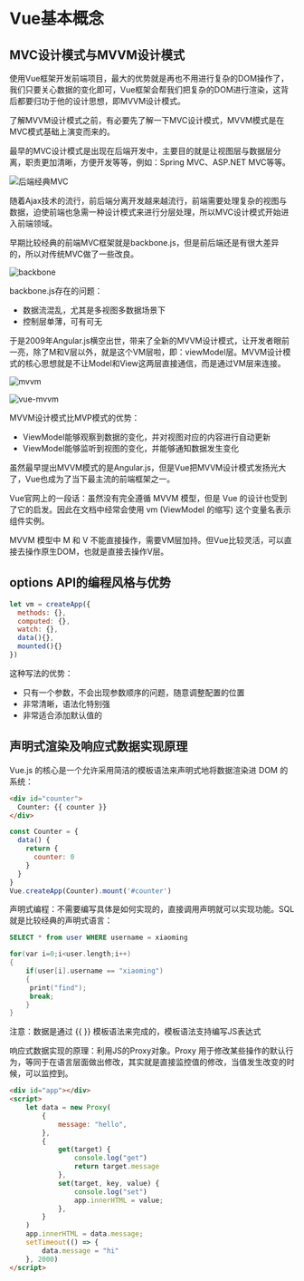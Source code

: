 # Vue基本概念

## MVC设计模式与MVVM设计模式 

使用Vue框架开发前端项目，最大的优势就是再也不用进行复杂的DOM操作了，我们只要关心数据的变化即可，Vue框架会帮我们把复杂的DOM进行渲染，这背后都要归功于他的设计思想，即MVVM设计模式。

了解MVVM设计模式之前，有必要先了解一下MVC设计模式，MVVM模式是在MVC模式基础上演变而来的。

最早的MVC设计模式是出现在后端开发中，主要目的就是让视图层与数据层分离，职责更加清晰，方便开发等等，例如：Spring MVC、ASP.NET MVC等等。

![后端经典MVC](https://s1.ax1x.com/2022/10/13/xdhFrF.png)

随着Ajax技术的流行，前后端分离开发越来越流行，前端需要处理复杂的视图与数据，迫使前端也急需一种设计模式来进行分层处理，所以MVC设计模式开始进入前端领域。

早期比较经典的前端MVC框架就是backbone.js，但是前后端还是有很大差异的，所以对传统MVC做了一些改良。

![backbone](https://s1.ax1x.com/2022/10/13/xdhZ5R.png)

backbone.js存在的问题：

- 数据流混乱，尤其是多视图多数据场景下
- 控制层单薄，可有可无

于是2009年Angular.js横空出世，带来了全新的MVVM设计模式，让开发者眼前一亮，除了M和V层以外，就是这个VM层啦，即：viewModel层。MVVM设计模式的核心思想就是不让Model和View这两层直接通信，而是通过VM层来连接。

![mvvm](https://s1.ax1x.com/2022/10/13/xdhmP1.png)

![vue-mvvm](https://s1.ax1x.com/2022/10/13/xdhn8x.png)

MVVM设计模式比MVP模式的优势：

- ViewModel能够观察到数据的变化，并对视图对应的内容进行自动更新
- ViewModel能够监听到视图的变化，并能够通知数据发生变化

虽然最早提出MVVM模式的是Angular.js，但是Vue把MVVM设计模式发扬光大了，Vue也成为了当下最主流的前端框架之一。

Vue官网上的一段话：虽然没有完全遵循 MVVM 模型，但是 Vue 的设计也受到了它的启发。因此在文档中经常会使用 vm (ViewModel 的缩写) 这个变量名表示组件实例。

MVVM 模型中 M 和 V 不能直接操作，需要VM层加持。但Vue比较灵活，可以直接去操作原生DOM，也就是直接去操作V层。



## options API的编程风格与优势

```js linenums="1"
let vm = createApp({
  methods: {},
  computed: {},
  watch: {},
  data(){},
  mounted(){}
})
```
这种写法的优势：

- 只有一个参数，不会出现参数顺序的问题，随意调整配置的位置
- 非常清晰，语法化特别强
- 非常适合添加默认值的

## 声明式渲染及响应式数据实现原理

Vue.js 的核心是一个允许采用简洁的模板语法来声明式地将数据渲染进 DOM 的系统：
```html linenums="1"
<div id="counter">
  Counter: {{ counter }}
</div>
```
```js linenums="1"
const Counter = {
  data() {
    return {
      counter: 0
    }
  }
}
Vue.createApp(Counter).mount('#counter')
```
声明式编程：不需要编写具体是如何实现的，直接调用声明就可以实现功能。SQL就是比较经典的声明式语言：
```sql linenums="1"
SELECT * from user WHERE username = xiaoming
```
```c linenums="1"
for(var i=0;i<user.length;i++)
{
    if(user[i].username == "xiaoming")
    {
     print("find");
     break;
    }
}
```
注意：数据是通过 {{ }} 模板语法来完成的，模板语法支持编写JS表达式

响应式数据实现的原理：利用JS的Proxy对象。Proxy 用于修改某些操作的默认行为，等同于在语言层面做出修改，其实就是直接监控值的修改，当值发生改变的时候，可以监控到。
```html linenums="1"
<div id="app"></div>
<script>
    let data = new Proxy(
        {
            message: "hello",
        },
        {
            get(target) {
                console.log("get")
                return target.message
            },
            set(target, key, value) {
                console.log("set")
                app.innerHTML = value;
            },
        }
    )
    app.innerHTML = data.message;
    setTimeout(() => {
        data.message = "hi"
    }, 2000)
</script>
```